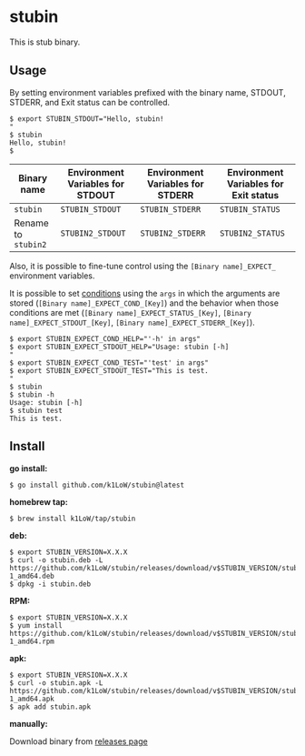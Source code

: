 # stubin

This is stub binary.

## Usage

By setting environment variables prefixed with the binary name, STDOUT, STDERR, and Exit status can be controlled.

```console
$ export STUBIN_STDOUT="Hello, stubin!
"
$ stubin
Hello, stubin!
$
```

| Binary name | Environment Variables for STDOUT | Environment Variables for STDERR | Environment Variables for Exit status |
| --- | --- | --- | --- |
| `stubin` | `STUBIN_STDOUT` | `STUBIN_STDERR` | `STUBIN_STATUS` |
| Rename to `stubin2` | `STUBIN2_STDOUT` | `STUBIN2_STDERR` | `STUBIN2_STATUS` |

Also, it is possible to fine-tune control using the `[Binary name]_EXPECT_` environment variables.

It is possible to set [conditions](https://expr.medv.io/docs/Language-Definition) using the `args` in which the arguments are stored (`[Binary name]_EXPECT_COND_[Key]`) and the behavior when those conditions are met (`[Binary name]_EXPECT_STATUS_[Key]`, `[Binary name]_EXPECT_STDOUT_[Key]`, `[Binary name]_EXPECT_STDERR_[Key]`).

```console
$ export STUBIN_EXPECT_COND_HELP="'-h' in args"
$ export STUBIN_EXPECT_STDOUT_HELP="Usage: stubin [-h]
"
$ export STUBIN_EXPECT_COND_TEST="'test' in args"
$ export STUBIN_EXPECT_STDOUT_TEST="This is test.
"
$ stubin
$ stubin -h
Usage: stubin [-h]
$ stubin test
This is test.
```

## Install

**go install:**

```console
$ go install github.com/k1LoW/stubin@latest
```

**homebrew tap:**

```console
$ brew install k1LoW/tap/stubin
```

**deb:**

``` console
$ export STUBIN_VERSION=X.X.X
$ curl -o stubin.deb -L https://github.com/k1LoW/stubin/releases/download/v$STUBIN_VERSION/stubin_$STUBIN_VERSION-1_amd64.deb
$ dpkg -i stubin.deb
```

**RPM:**

``` console
$ export STUBIN_VERSION=X.X.X
$ yum install https://github.com/k1LoW/stubin/releases/download/v$STUBIN_VERSION/stubin_$STUBIN_VERSION-1_amd64.rpm
```

**apk:**

``` console
$ export STUBIN_VERSION=X.X.X
$ curl -o stubin.apk -L https://github.com/k1LoW/stubin/releases/download/v$STUBIN_VERSION/stubin_$STUBIN_VERSION-1_amd64.apk
$ apk add stubin.apk
```

**manually:**

Download binary from [releases page](https://github.com/k1LoW/runn/releases)
